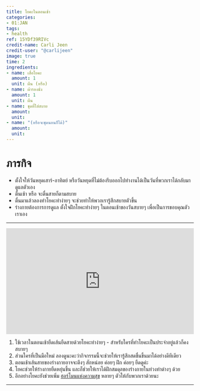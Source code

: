 ```yaml
---
title: โยคะในตอนเช้า
categories:
- 01:JAN
tags:
- health
ref: 15YDf39RIVc
credit-name: Carli Jeen
credit-user: "@carlijeen"
image: true
time: 2
ingredients:
- name: เสื่อโยคะ
  amount: 1
  unit: ผืน (หรือ)
- name: ผ้ารองนั่ง
  amount: 1
  unit: ผืน
- name: ชุดที่ใส่สบาย
  amount: 
  unit: 
- name: "(หรือจะชุดนอนก็ได้)"
  amount: 
  unit: 
---
```


# ภารกิจ
 - ตั้งใจให้วันหยุดเสาร์-อาทิตย์ หรือวันหยุดที่ไม่ต้องรีบออกไปทำงานได้เป็นวันที่พวกเราได้กลับมาดูแลตัวเอง
 - ตื่นเช้า หรือ จะตื่นสายก็ตามสบาย
 - ตื่นมาแล้วลองทำโยคะท่าง่ายๆ จะช่วยทำให้พวกเรารู้สึกสบายตัวขึ้น
 - ร่างกายต้องการการดูแล ตั้งใจฝึกโยคะท่าง่ายๆ ในตอนเช้าของวันสบายๆ เพื่อเป็นการขอบคุณตัวเราเอง

---
<div style="position:relative;width:100%;height:0;padding-bottom:56.25%;">
<iframe style="width:100%;height:100%;position:absolute;top:0;left:0;" src="https://www.youtube.com/embed/i9K_jeyshrc" frameborder="0" allow="autoplay; encrypted-media" allowfullscreen>
</iframe>
</div>

1. ใช้เวลาในตอนเช้ายืดเส้นยืดสายด้วยโยคะท่าง่ายๆ - สำหรับใครที่ทำโยคะเป็นประจำอยู่แล้วก็คงสบายๆ
2. ส่วนใครที่เป็นมือใหม่ ลองดูนะคะว่ากิจกรรมนี้จะช่วยให้เรารู้สึกสดชื่นขึ้นมาได้อย่างดีทีเดียว
3. ตอนเช้าเส้นสายของร่างกายอาจจะตึงๆ สักหน่อย ค่อยๆ ฝึก ค่อยๆ ยืดดูค่ะ
4. โยคะช่วยให้ร่างกายยืดหยุ่นขึ้น และก็ช่วยให้เราได้ฝึกสมดุลของร่างกายในท่วงท่าต่างๆ ด้วย
5. อีกอย่างโยคะยังช่วยเพิ่ม [ฮอร์โมนแห่งความสุข](https://www.naturalhealthmag.com.au/content/yoga-bliss-effect) หลายๆ ตัวให้กับพวกเราด้วยนะ

---
